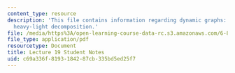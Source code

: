 ```yaml
---
content_type: resource
description: 'This file contains information regarding dynamic graphs: link-cut trees,
  heavy-light decomposition.'
file: /media/https%3A/open-learning-course-data-rc.s3.amazonaws.com/6-851-advanced-data-structures-spring-2012/c69a336f8193184287cb335bd5ed25f7_MIT6_851S12_L19.pdf
file_type: application/pdf
resourcetype: Document
title: Lecture 19 Student Notes
uid: c69a336f-8193-1842-87cb-335bd5ed25f7
---
```

